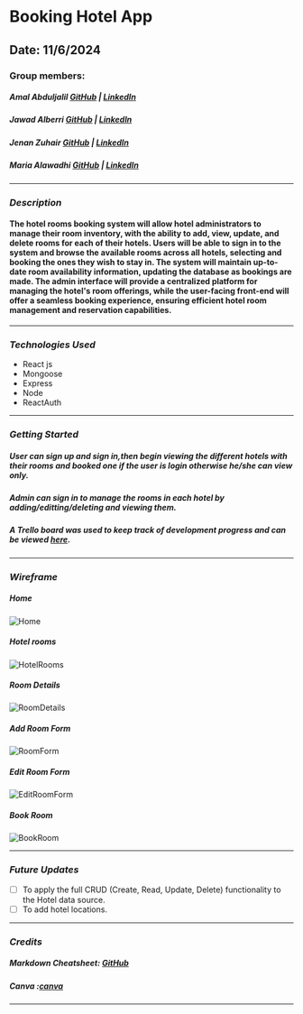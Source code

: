   # Booking Hotel App

## Date: 11/6/2024

### Group members:

##### Amal Abduljalil  [GitHub](https://github.com/Amal229) | [LinkedIn](https://www.linkedin.com/in/amalabduljalil/)

##### Jawad Alberri  [GitHub](https://github.com/jawadbri) | [LinkedIn](https://www.linkedin.com/in/jawadalberri/)


##### Jenan Zuhair [GitHub](https://github.com/jenanZ56) | [LinkedIn](https://www.linkedin.com/in/jenan-zuhair/)


##### Maria Alawadhi [GitHub](https://github.com/maria0alawadhi) | [LinkedIn](https://www.linkedin.com/in/marya-alawadhi/)


***

### ***Description***
#### The hotel rooms booking system will allow hotel administrators to manage their room inventory, with the ability to add, view, update, and delete rooms for each of their hotels. Users will be able to sign in to the system and browse the available rooms across all hotels, selecting and booking the ones they wish to stay in. The system will maintain up-to-date room availability information, updating the database as bookings are made. The admin interface will provide a centralized platform for managing the hotel's room offerings, while the user-facing front-end will offer a seamless booking experience, ensuring efficient hotel room management and reservation capabilities.
***

### ***Technologies Used***
* React js
* Mongoose
* Express
* Node
* ReactAuth
***

### ***Getting Started***

##### User can  sign up and sign in,then begin viewing the different hotels with their rooms and booked one if the user is login otherwise he/she can view only.

##### Admin can sign in to manage the rooms in each hotel by adding/editting/deleting and viewing them.
##### A Trello board was used to keep track of development progress and can be viewed [here](https://trello.com/b/EUQNvHfp/hotel-project).
***

### ***Wireframe***


##### Home
![Home](https://github.com/maria0alawadhi/Hotel-Project/assets/129513991/c8645078-761a-4545-9c29-8374e51a5986)


##### Hotel rooms
![HotelRooms](https://github.com/maria0alawadhi/Hotel-Project/assets/129513991/86b2b5c6-c636-48f5-a91c-ecb03f69eb65)

##### Room Details
![RoomDetails](https://github.com/maria0alawadhi/Hotel-Project/assets/129513991/46f16237-6ad3-4dc3-b9fc-d52e5d7e9c9e)

##### Add Room Form
![RoomForm](https://github.com/maria0alawadhi/Hotel-Project/assets/129513991/82cf5f92-9cf3-4319-ba44-dc34994e0d11)

##### Edit Room Form
![EditRoomForm](https://github.com/maria0alawadhi/Hotel-Project/assets/129513991/d1dd2762-68a5-4c92-93fe-ed256b1c0925)


##### Book Room
![BookRoom](https://github.com/maria0alawadhi/Hotel-Project/assets/129513991/617b496b-5de6-4e7f-b21a-c505a87f9f73)


***

### ***Future Updates***

- [ ] To apply the full CRUD (Create, Read, Update, Delete) functionality to the Hotel data source.
- [ ] To add hotel locations.
***

### ***Credits***

##### Markdown Cheatsheet: [GitHub](https://guides.github.com/pdfs/markdown-cheatsheet-online.pdf)
##### Canva :[canva](https://www.canva.com/design/DAGHv_MDYms/fFag0wkMM5e852P4dCjePg/edit?utm_content=DAGHv_MDYms&utm_campaign=designshare&utm_medium=link2&utm_source=sharebutton)
***
